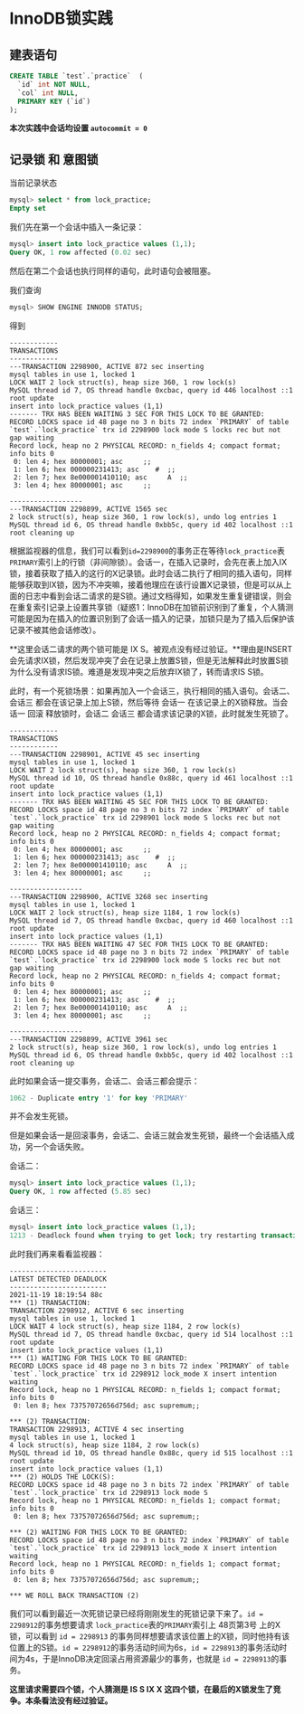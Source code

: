 # InnoDB锁实践

## 建表语句

```sql
CREATE TABLE `test`.`practice`  (
  `id` int NOT NULL,
  `col` int NULL,
  PRIMARY KEY (`id`)
);
```

**本次实践中会话均设置 `autocommit = 0`**



## 记录锁 和 意图锁

当前记录状态

```sql
mysql> select * from lock_practice;
Empty set
```

我们先在第一个会话中插入一条记录：

```sql
mysql> insert into lock_practice values (1,1);
Query OK, 1 row affected (0.02 sec)
```

然后在第二个会话也执行同样的语句，此时语句会被阻塞。

我们查询

```sql
mysql> SHOW ENGINE INNODB STATUS;
```

得到

```text
------------
TRANSACTIONS
------------
---TRANSACTION 2298900, ACTIVE 872 sec inserting
mysql tables in use 1, locked 1
LOCK WAIT 2 lock struct(s), heap size 360, 1 row lock(s)
MySQL thread id 7, OS thread handle 0xcbac, query id 446 localhost ::1 root update
insert into lock_practice values (1,1)
------- TRX HAS BEEN WAITING 3 SEC FOR THIS LOCK TO BE GRANTED:
RECORD LOCKS space id 48 page no 3 n bits 72 index `PRIMARY` of table `test`.`lock_practice` trx id 2298900 lock mode S locks rec but not gap waiting
Record lock, heap no 2 PHYSICAL RECORD: n_fields 4; compact format; info bits 0
 0: len 4; hex 80000001; asc     ;;
 1: len 6; hex 000000231413; asc    #  ;;
 2: len 7; hex 8e000001410110; asc     A  ;;
 3: len 4; hex 80000001; asc     ;;

------------------
---TRANSACTION 2298899, ACTIVE 1565 sec
2 lock struct(s), heap size 360, 1 row lock(s), undo log entries 1
MySQL thread id 6, OS thread handle 0xbb5c, query id 402 localhost ::1 root cleaning up
```

根据监视器的信息，我们可以看到`id=2298900`的事务正在等待`lock_practice`表`PRIMARY`索引上的行锁（非间隙锁）。会话一，在插入记录时，会先在表上加入IX锁，接着获取了插入的这行的X记录锁。此时会话二执行了相同的插入语句，同样能够获取到IX锁，因为不冲突嘛，接着他理应在该行设置X记录锁，但是可以从上面的日志中看到会话二请求的是S锁。通过文档得知，如果发生重复键错误，则会在重复索引记录上设置共享锁（疑惑1：InnoDB在加锁前识别到了重复，个人猜测可能是因为在插入的位置识别到了会话一插入的记录，加锁只是为了插入后保护该记录不被其他会话修改）。

**这里会话二请求的两个锁可能是 IX S。被观点没有经过验证。**理由是INSERT 会先请求IX锁，然后发现冲突了会在记录上放置S锁，但是无法解释此时放置S锁为什么没有请求IS锁。难道是发现冲突之后放弃IX锁了，转而请求IS S锁。

此时，有一个死锁场景：如果再加入一个会话三，执行相同的插入语句。会话二、会话三 都会在该记录上加上S锁，然后等待 会话一 在该记录上的X锁释放。当会话一 回滚 释放锁时，会话二 会话三 都会请求该记录的X锁，此时就发生死锁了。

```text
------------
TRANSACTIONS
------------
---TRANSACTION 2298901, ACTIVE 45 sec inserting
mysql tables in use 1, locked 1
LOCK WAIT 2 lock struct(s), heap size 360, 1 row lock(s)
MySQL thread id 10, OS thread handle 0x88c, query id 461 localhost ::1 root update
insert into lock_practice values (1,1)
------- TRX HAS BEEN WAITING 45 SEC FOR THIS LOCK TO BE GRANTED:
RECORD LOCKS space id 48 page no 3 n bits 72 index `PRIMARY` of table `test`.`lock_practice` trx id 2298901 lock mode S locks rec but not gap waiting
Record lock, heap no 2 PHYSICAL RECORD: n_fields 4; compact format; info bits 0
 0: len 4; hex 80000001; asc     ;;
 1: len 6; hex 000000231413; asc    #  ;;
 2: len 7; hex 8e000001410110; asc     A  ;;
 3: len 4; hex 80000001; asc     ;;

------------------
---TRANSACTION 2298900, ACTIVE 3268 sec inserting
mysql tables in use 1, locked 1
LOCK WAIT 2 lock struct(s), heap size 1184, 1 row lock(s)
MySQL thread id 7, OS thread handle 0xcbac, query id 460 localhost ::1 root update
insert into lock_practice values (1,1)
------- TRX HAS BEEN WAITING 47 SEC FOR THIS LOCK TO BE GRANTED:
RECORD LOCKS space id 48 page no 3 n bits 72 index `PRIMARY` of table `test`.`lock_practice` trx id 2298900 lock mode S locks rec but not gap waiting
Record lock, heap no 2 PHYSICAL RECORD: n_fields 4; compact format; info bits 0
 0: len 4; hex 80000001; asc     ;;
 1: len 6; hex 000000231413; asc    #  ;;
 2: len 7; hex 8e000001410110; asc     A  ;;
 3: len 4; hex 80000001; asc     ;;

------------------
---TRANSACTION 2298899, ACTIVE 3961 sec
2 lock struct(s), heap size 360, 1 row lock(s), undo log entries 1
MySQL thread id 6, OS thread handle 0xbb5c, query id 402 localhost ::1 root cleaning up
```

此时如果会话一提交事务，会话二、会话三都会提示：

```sql
1062 - Duplicate entry '1' for key 'PRIMARY'
```

并不会发生死锁。

但是如果会话一是回滚事务，会话二、会话三就会发生死锁，最终一个会话插入成功，另一个会话失败。

会话二：

```sql
mysql> insert into lock_practice values (1,1);
Query OK, 1 row affected (5.85 sec)
```

会话三：

```sql
mysql> insert into lock_practice values (1,1);
1213 - Deadlock found when trying to get lock; try restarting transaction
```

此时我们再来看看监视器：

```text
------------------------
LATEST DETECTED DEADLOCK
------------------------
2021-11-19 18:19:54 88c
*** (1) TRANSACTION:
TRANSACTION 2298912, ACTIVE 6 sec inserting
mysql tables in use 1, locked 1
LOCK WAIT 4 lock struct(s), heap size 1184, 2 row lock(s)
MySQL thread id 7, OS thread handle 0xcbac, query id 514 localhost ::1 root update
insert into lock_practice values (1,1)
*** (1) WAITING FOR THIS LOCK TO BE GRANTED:
RECORD LOCKS space id 48 page no 3 n bits 72 index `PRIMARY` of table `test`.`lock_practice` trx id 2298912 lock_mode X insert intention waiting
Record lock, heap no 1 PHYSICAL RECORD: n_fields 1; compact format; info bits 0
 0: len 8; hex 73757072656d756d; asc supremum;;

*** (2) TRANSACTION:
TRANSACTION 2298913, ACTIVE 4 sec inserting
mysql tables in use 1, locked 1
4 lock struct(s), heap size 1184, 2 row lock(s)
MySQL thread id 10, OS thread handle 0x88c, query id 515 localhost ::1 root update
insert into lock_practice values (1,1)
*** (2) HOLDS THE LOCK(S):
RECORD LOCKS space id 48 page no 3 n bits 72 index `PRIMARY` of table `test`.`lock_practice` trx id 2298913 lock mode S
Record lock, heap no 1 PHYSICAL RECORD: n_fields 1; compact format; info bits 0
 0: len 8; hex 73757072656d756d; asc supremum;;

*** (2) WAITING FOR THIS LOCK TO BE GRANTED:
RECORD LOCKS space id 48 page no 3 n bits 72 index `PRIMARY` of table `test`.`lock_practice` trx id 2298913 lock_mode X insert intention waiting
Record lock, heap no 1 PHYSICAL RECORD: n_fields 1; compact format; info bits 0
 0: len 8; hex 73757072656d756d; asc supremum;;

*** WE ROLL BACK TRANSACTION (2)
```

我们可以看到最近一次死锁记录已经将刚刚发生的死锁记录下来了。`id = 2298912`的事务想要请求 `lock_practice`表的`PRIMARY`索引上 48页第3号 上的X锁，可以看到 `id = 2298913` 的事务同样想要请求该位置上的X锁，同时他持有该位置上的S锁。`id = 2298912`的事务活动时间为6s，`id = 2298913`的事务活动时间为4s，于是InnoDB决定回滚占用资源最少的事务，也就是 `id = 2298913`的事务。

**这里请求需要四个锁，个人猜测是 IS S IX X 这四个锁，在最后的X锁发生了竞争。本条看法没有经过验证。**

